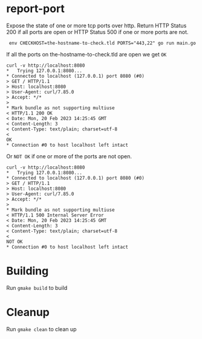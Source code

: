 # report-port
Expose the state of one or more tcp ports over http. Return HTTP Status 200 if all ports are open or HTTP Status 500 if one or more ports are not.

```
 env CHECKHOST=the-hostname-to-check.tld PORTS="443,22" go run main.go
```

If all the ports on the-hostname-to-check.tld are open we get `OK`

```
curl -v http://localhost:8080
*   Trying 127.0.0.1:8080...
* Connected to localhost (127.0.0.1) port 8080 (#0)
> GET / HTTP/1.1
> Host: localhost:8080
> User-Agent: curl/7.85.0
> Accept: */*
>
* Mark bundle as not supporting multiuse
< HTTP/1.1 200 OK
< Date: Mon, 20 Feb 2023 14:25:45 GMT
< Content-Length: 3
< Content-Type: text/plain; charset=utf-8
<
OK
* Connection #0 to host localhost left intact

```

Or `NOT OK` if one or more of the ports are not open.

```
curl -v http://localhost:8080
*   Trying 127.0.0.1:8080...
* Connected to localhost (127.0.0.1) port 8080 (#0)
> GET / HTTP/1.1
> Host: localhost:8080
> User-Agent: curl/7.85.0
> Accept: */*
>
* Mark bundle as not supporting multiuse
< HTTP/1.1 500 Internal Server Error
< Date: Mon, 20 Feb 2023 14:25:45 GMT
< Content-Length: 3
< Content-Type: text/plain; charset=utf-8
<
NOT OK
* Connection #0 to host localhost left intact
```

# Building
Run `gmake build` to build

# Cleanup
Run `gmake clean` to clean up
